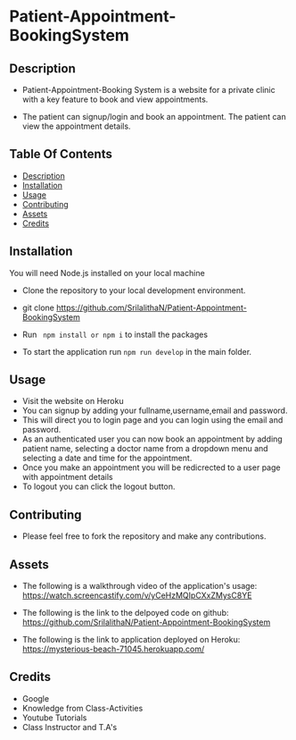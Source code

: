 # Patient-Appointment-BookingSystem

## Description

- Patient-Appointment-Booking System is a website for a private clinic with a key feature to book and view appointments.

- The patient can signup/login and book an appointment. The patient can view the appointment details.

## Table Of Contents

- [Description](#Description)
- [Installation](#Installation)
- [Usage](#Usage)
- [Contributing](#Contributing)
- [Assets](#Assets)
- [Credits](#Credits)

## Installation

You will need Node.js installed on your local machine

- Clone the repository to your local development environment.

* git clone https://github.com/SrilalithaN/Patient-Appointment-BookingSystem

* Run ` npm install or npm i` to install the packages

* To start the application run `npm run develop` in the main folder.

## Usage

- Visit the website on Heroku
- You can signup by adding your fullname,username,email and password.
- This will direct you to login page and you can login using the email and password.
- As an authenticated user you can now book an appointment by adding patient name, selecting a doctor name from a dropdown menu and selecting a date and time for the appointment.
- Once you make an appointment you will be redicrected to a user page with appointment details
- To logout you can click the logout button.


## Contributing

- Please feel free to fork the repository and make any contributions.

## Assets

- The following is a walkthrough video of the application's usage: https://watch.screencastify.com/v/yCeHzMQIpCXxZMysC8YE

- The following is the link to the delpoyed code on github: https://github.com/SrilalithaN/Patient-Appointment-BookingSystem

- The following is the link to application deployed on Heroku: https://mysterious-beach-71045.herokuapp.com/

## Credits

- Google
- Knowledge from Class-Activities
- Youtube Tutorials
- Class Instructor and T.A's

